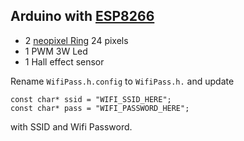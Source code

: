 ## Arduino with [ESP8266](http://www.wemos.cc/Products/d1_mini.html)

- 2 [neopixel Ring](https://www.adafruit.com/products/1586) 24 pixels
- 1 PWM 3W Led
- 1 Hall effect sensor

Rename `WifiPass.h.config` to `WifiPass.h.` and update 

```
const char* ssid = "WIFI_SSID_HERE";
const char* pass = "WIFI_PASSWORD_HERE";
```

with SSID and Wifi Password.

